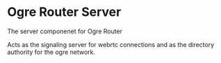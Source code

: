 # Ogre Router Server

The server componenet for Ogre Router

Acts as the signaling server for webrtc connections and as the directory authority for the ogre network.
